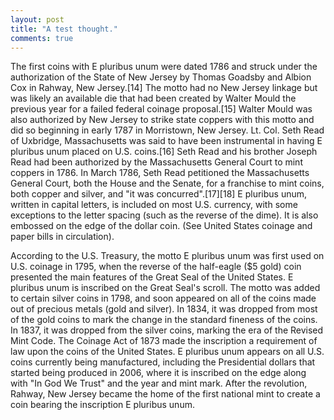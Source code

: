 ```yaml
---
layout: post
title: "A test thought."
comments: true
---
```



The first coins with E pluribus unum were dated 1786 and struck under the authorization of the State of New Jersey by Thomas Goadsby and Albion Cox in Rahway, New Jersey.[14] The motto had no New Jersey linkage but was likely an available die that had been created by Walter Mould the previous year for a failed federal coinage proposal.[15] Walter Mould was also authorized by New Jersey to strike state coppers with this motto and did so beginning in early 1787 in Morristown, New Jersey. Lt. Col. Seth Read of Uxbridge, Massachusetts was said to have been instrumental in having E pluribus unum placed on U.S. coins.[16] Seth Read and his brother Joseph Read had been authorized by the Massachusetts General Court to mint coppers in 1786. In March 1786, Seth Read petitioned the Massachusetts General Court, both the House and the Senate, for a franchise to mint coins, both copper and silver, and "it was concurred".[17][18] E pluribus unum, written in capital letters, is included on most U.S. currency, with some exceptions to the letter spacing (such as the reverse of the dime). It is also embossed on the edge of the dollar coin. (See United States coinage and paper bills in circulation).

According to the U.S. Treasury, the motto E pluribus unum was first used on U.S. coinage in 1795, when the reverse of the half-eagle ($5 gold) coin presented the main features of the Great Seal of the United States. E pluribus unum is inscribed on the Great Seal's scroll. The motto was added to certain silver coins in 1798, and soon appeared on all of the coins made out of precious metals (gold and silver). In 1834, it was dropped from most of the gold coins to mark the change in the standard fineness of the coins. In 1837, it was dropped from the silver coins, marking the era of the Revised Mint Code. The Coinage Act of 1873 made the inscription a requirement of law upon the coins of the United States. E pluribus unum appears on all U.S. coins currently being manufactured, including the Presidential dollars that started being produced in 2006, where it is inscribed on the edge along with "In God We Trust" and the year and mint mark. After the revolution, Rahway, New Jersey became the home of the first national mint to create a coin bearing the inscription E pluribus unum. 
